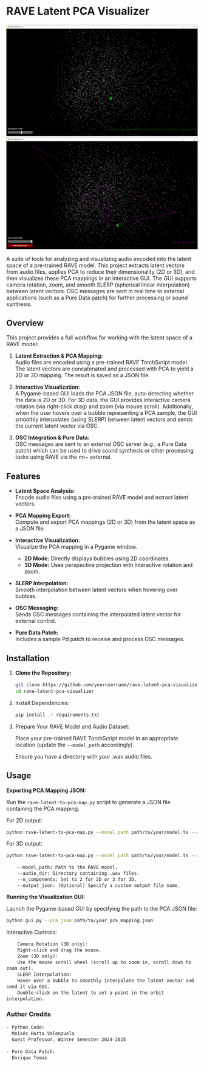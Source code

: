 # RAVE Latent PCA Visualizer

![RAVE-PCA](img/pca.PNG)
![RAVE-PCA-Orbit](img/orbit.PNG)

A suite of tools for analyzing and visualizing audio encoded into the latent space of a pre-trained RAVE model. This project extracts latent vectors from audio files, applies PCA to reduce their dimensionality (2D or 3D), and then visualizes these PCA mappings in an interactive GUI. The GUI supports camera rotation, zoom, and smooth SLERP (spherical linear interpolation) between latent vectors. OSC messages are sent in real time to external applications (such as a Pure Data patch) for further processing or sound synthesis.

## Overview

This project provides a full workflow for working with the latent space of a RAVE model:

1. **Latent Extraction & PCA Mapping:**  
   Audio files are encoded using a pre-trained RAVE TorchScript model. The latent vectors are concatenated and processed with PCA to yield a 2D or 3D mapping. The result is saved as a JSON file.

2. **Interactive Visualization:**  
   A Pygame-based GUI loads the PCA JSON file, auto-detecting whether the data is 2D or 3D. For 3D data, the GUI provides interactive camera rotation (via right-click drag) and zoom (via mouse scroll). Additionally, when the user hovers over a bubble representing a PCA sample, the GUI smoothly interpolates (using SLERP) between latent vectors and sends the current latent vector via OSC.

3. **OSC Integration & Pure Data:**  
   OSC messages are sent to an external OSC server (e.g., a Pure Data patch) which can be used to drive sound synthesis or other processing tasks using RAVE via the nn~ external.

## Features

- **Latent Space Analysis:**  
  Encode audio files using a pre-trained RAVE model and extract latent vectors.

- **PCA Mapping Export:**  
  Compute and export PCA mappings (2D or 3D) from the latent space as a JSON file.

- **Interactive Visualization:**  
  Visualize the PCA mapping in a Pygame window.  
  - **2D Mode:** Directly displays bubbles using 2D coordinates.  
  - **3D Mode:** Uses perspective projection with interactive rotation and zoom.

- **SLERP Interpolation:**  
  Smooth interpolation between latent vectors when hovering over bubbles.

- **OSC Messaging:**  
  Sends OSC messages containing the interpolated latent vector for external control.

- **Pure Data Patch:**  
  Includes a sample Pd patch to receive and process OSC messages.

## Installation

1. **Clone the Repository:**

   ```bash
   git clone https://github.com/yourusername/rave-latent-pca-visualizer.git
   cd rave-latent-pca-visualizer
   ```

2. Install Dependencies:
    ```bash
    pip install -r requirements.txt
    ```

3. Prepare Your RAVE Model and Audio Dataset:
   
   Place your pre-trained RAVE TorchScript model in an appropriate location (update the ```--model_path``` accordingly).
   
   Ensure you have a directory with your .wav audio files.

## Usage

**Exporting PCA Mapping JSON:**

  Run the ```rave-latent-to-pca-map.py``` script to generate a JSON file containing the PCA mapping.

For 2D output:
```bash
python rave-latent-to-pca-map.py --model_path path/to/your/model.ts --audio_dir path/to/your/audio_dataset --n_components 2
```
For 3D output:
```bash
python rave-latent-to-pca-map.py --model_path path/to/your/model.ts --audio_dir path/to/your/audio_dataset --n_components 3
```
```
    --model_path: Path to the RAVE model.
    --audio_dir: Directory containing .wav files.
    --n_components: Set to 2 for 2D or 3 for 3D.
    --output_json: (Optional) Specify a custom output file name.
```

**Running the Visualization GUI:**

Launch the Pygame-based GUI by specifying the path to the PCA JSON file:

```bash
python gui.py --pca_json path/to/your_pca_mapping.json
```

Interactive Controls:
```
    Camera Rotation (3D only):
    Right-click and drag the mouse.
    Zoom (3D only):
    Use the mouse scroll wheel (scroll up to zoom in, scroll down to zoom out).
    SLERP Interpolation:
    Hover over a bubble to smoothly interpolate the latent vector and send it via OSC.
    Double-click on the latent to set a point in the orbit interpolation.

```

### Author Credits
```
- Python Code:
  Moisés Horta Valenzuela
  Guest Professor, Winter Semester 2024-2025

- Pure Data Patch: 
  Enrique Tomas

```
